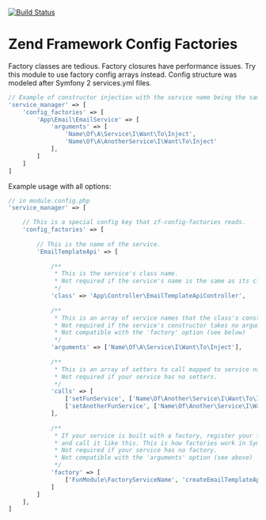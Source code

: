[![Build Status](https://travis-ci.org/reliv/zf-config-factories.svg?branch=master)](https://travis-ci.org/reliv/zf-config-factories)

Zend Framework Config Factories
======
Factory classes are tedious. Factory closures have performance issues. Try this module to use factory config arrays instead. Config structure was modeled after Symfony 2 services.yml files.

```php
// Example of constructor injection with the service name being the same as its class name:
'service_manager' => [
    'config_factories' => [
        'App\Email\EmailService' => [
            'arguments' => [
                'Name\Of\A\Service\I\Want\To\Inject',
                'Name\Of\A\AnotherService\I\Want\To\Inject'
            ],
        ]
    ]
]
```

Example usage with all options:
```php
// in module.config.php
'service_manager' => [

    // This is a special config key that zf-config-factories reads.
    'config_factories' => [
    
        // This is the name of the service.
        'EmailTemplateApi' => [
        
            /**
             * This is the service's class name.
             * Not required if the service's name is the same as its class name.
             */
            'class' => 'App\Controller\EmailTemplateApiController',
            
            /**
             * This is an array of service names that the class's constructor takes.
             * Not required if the service's constructor takes no arguments.
             * Not compatible with the 'factory' option (see below)
             */
            'arguments' => ['Name\Of\A\Service\I\Want\To\Inject'],
            
            /** 
             * This is an array of setters to call mapped to service names to inject into each setter.
             * Not required if your service has no setters.
             */ 
            'calls' => [
                ['setFunService', ['Name\Of\Another\Service\I\Want\To\Inject']],
                ['setAnotherFunService', ['Name\Of\Another\Service\I\Want\To\Inject']]
            ],
            
            /** 
             * If your service is built with a factory, register your factory its self as service
             * and call it like this. This is how factories work in Symfony.
             * Not required if your service has no factory.
             * Not compatible with the 'arguments' option (see above)
             */ 
            'factory' => [
                ['FunModule\FactoryServiceName', 'createEmailTemplateApi']
            ]
        ]
    ],
]
```
